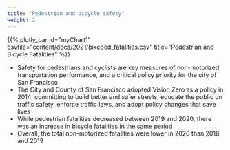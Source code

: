 ```yaml
---
title: "Pedestrian and bicycle safety"
weight: 2
---
```



{{% plotly_bar id="myChart1" csvfile="content/docs/2021/bikeped_fatalities.csv" title="Pedestrian and Bicycle Fatalities" %}}

* Safety for pedestrians and cyclists are key measures of non-motorized transportation performance, and a critical policy priority for the city of San Francisco
* The City and County of San Francisco adopted Vision Zero as a policy in 2014, committing to build better and safer streets, educate the public on traffic safety, enforce traffic laws, and adopt policy changes that save lives
* While pedestrian fatalities decreased between 2019 and 2020, there was an increase in bicycle fatalities in the same period
* Overall, the total non-motorized fatalities were lower in 2020 than 2018 and 2019